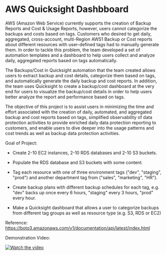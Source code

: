 # AWS Quicksight Dashbboard

AWS (Amazon Web Service) currently supports the creation of Backup Reports and Cost & Usage Reports, however, users cannot categorize the backups and costs based on tags. Customers who desired to get daily, aggregated, cross-account, multi-Region AWS1 Backup or Cost reports about different resources with user-defined tags had to manually generate them. In order to tackle this problem, the team developed a set of automation templates and a dashboard to help users collect and analyze daily, aggregated reports based on tags automatically.

The Backups/Cost in Quicksight automation that the team created allows users to extract backup and cost details, categorize them based on tags, and automatically generate the daily backup and cost reports. In addition, the team uses Quicksight to create a backup/cost dashboard at the very end for users to visualize the backup/cost details in order to help users better analyze the report and performance based on tags. 

The objective of this project is to assist users in minimizing the time and effort associated with the creation of daily, automated, and aggregated backup and cost reports based on tags, simplified observability of data protection activities to provide enriched daily data protection reporting to customers, and enable users to dive deeper into the usage patterns and cost trends as well as backup data protection activities.


Goal of Project:

* Create 2-10 EC2 instances, 2-10 RDS databases and 2-10 S3 buckets. 

* Populate the RDS database and S3 buckets with some content. 

* Tag each resource with one of three environment tags ("dev", "staging", "prod") and another department tag from ("sales", "marketing", "HR"). 

* Create backup plans with different backup schedules for each tag, e.g. "dev" backs up once every 6 hours, "staging" every 3 hours, "prod" every hour.

* Make a Quicksight dashboard that allows a user to categorize backups from different tag groups as well as resource type (e.g. S3, RDS or EC2)


Reference:
https://boto3.amazonaws.com/v1/documentation/api/latest/index.html

Demonstration Video:

[![Watch the video](https://img.youtube.com/vi/d-c4Zk0G-mY/0.jpg)](https://youtu.be/d-c4Zk0G-mY)
